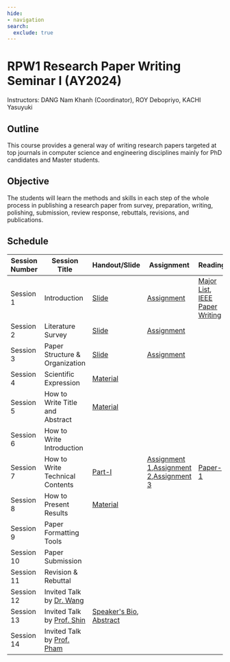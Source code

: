 ```yaml
---
hide:
- navigation
search:
  exclude: true
---
```


# RPW1 Research Paper Writing Seminar I (AY2024)

Instructors: DANG Nam Khanh (Coordinator), ROY Debopriyo, KACHI Yasuyuki

## Outline

This course provides a general way of writing research papers targeted at top journals in computer science and engineering disciplines mainly for PhD candidates and Master students.

## Objective

The students will learn the methods and skills in each step of the whole process in publishing a research paper from survey, preparation, writing, polishing, submission, review response, rebuttals, revisions, and publications.

## Schedule

| **Session Number** | **Session Title**                        | **Handout/Slide** | **Assignment** | **Reading** |
|---------------------|------------------------------------------|-------------------|----------------|-------------|
| Session 1          | Introduction                            |    [Slide](https://elms.u-aizu.ac.jp/mod/resource/view.php?id=118125)         |  [Assignment](https://elms.u-aizu.ac.jp/mod/assign/view.php?id=117858)        |  [Major List](https://elms.u-aizu.ac.jp/mod/url/view.php?id=118554), [IEEE Paper Writing](https://elms.u-aizu.ac.jp/mod/resource/view.php?id=118314)     |
| Session 2          | Literature Survey                       |  [Slide](https://elms.u-aizu.ac.jp/mod/url/view.php?id=118250)           | [Assignment](https://elms.u-aizu.ac.jp/mod/assign/view.php?id=118254)         |       |
| Session 3          | Paper Structure & Organization          |   [Slide](https://elms.u-aizu.ac.jp/mod/resource/view.php?id=118584)          |    [Assignment](https://elms.u-aizu.ac.jp/mod/quiz/view.php?id=118549)     |       |
| Session 4          | Scientific Expression                   |  [Material](https://elms.u-aizu.ac.jp/course/view.php?id=6684#coursecontentcollapse4)           |          |       |
| Session 5          | How to Write Title and Abstract         |   [Material](https://elms.u-aizu.ac.jp/mod/url/view.php?id=122574)          |          |       |
| Session 6          | How to Write Introduction               |           |          |       |
| Session 7          | How to Write Technical Contents         | [Part-I](https://elms.u-aizu.ac.jp/mod/resource/view.php?id=122546)            |  [Assignment 1](https://elms.u-aizu.ac.jp/mod/quiz/view.php?id=122543),[Assignment 2](https://elms.u-aizu.ac.jp/mod/quiz/view.php?id=122544),[Assignment 3](https://elms.u-aizu.ac.jp/mod/assign/view.php?id=122545)        |   [Paper-1](https://arxiv.org/abs/1510.00149)    |
| Session 8          | How to Present Results                  |  [Material](https://elms.u-aizu.ac.jp/course/view.php?id=6684#coursecontentcollapse6)           |          |       |
| Session 9          | Paper Formatting Tools                  |             |          |       |
| Session 10         | Paper Submission                        |             |          |       |
| Session 11         | Revision & Rebuttal                     |             |          |       |
| Session 12         | Invited Talk by [Dr. Wang](https://u-aizu.ac.jp/~zwang/)             |             |          |       |
| Session 13         | Invited Talk by [Prof. Shin](https://u-aizu.ac.jp/labs/is-pp/pplab/shin.html) | [Speaker's Bio](https://elms.u-aizu.ac.jp/mod/resource/view.php?id=118255), [Abstract](https://elms.u-aizu.ac.jp/mod/resource/view.php?id=118256)             |          |       |
| Session 14         | Invited Talk by [Prof. Pham](https://web-ext.u-aizu.ac.jp/~pham/) |             |          |       |

